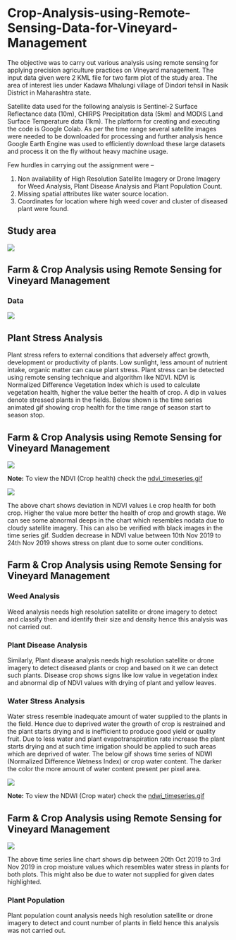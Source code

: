 # Crop-Analysis-using-Remote-Sensing-Data-for-Vineyard-Management

The objective was to carry out various analysis using remote sensing for applying precision agriculture practices on Vineyard management. The input data given were 2 KML file for two farm plot of the study area. The area of interest lies under Kadawa Mhalungi village of Dindori tehsil in Nasik District in Maharashtra state.

Satellite data used for the following analysis is Sentinel-2 Surface Reflectance data (10m), CHIRPS Precipitation data (5km) and MODIS Land Surface Temperature data (1km). The platform for creating and executing the code is Google Colab. As per the time range several satellite images were needed to be downloaded for processing and further analysis hence Google Earth Engine was used to efficiently download these large datasets and process it on the fly without heavy machine usage.

Few hurdles in carrying out the assignment were –
1. Non availability of High Resolution Satellite Imagery or Drone Imagery for Weed Analysis, Plant Disease
Analysis and Plant Population Count.
2. Missing spatial attributes like water source location.
3. Coordinates for location where high weed cover and cluster of diseased plant were found.

## Study area
<img src="content/StudyArea.png"></img><br>

## Farm & Crop Analysis using Remote Sensing for Vineyard Management
### Data
<img src="content/Data.png"></img>

## Plant Stress Analysis
Plant stress refers to external conditions that adversely affect growth, development or productivity of plants. Low sunlight, less amount of nutrient
intake, organic matter can cause plant stress. Plant stress can be detected using remote sensing technique and algorithm like NDVI. NDVI is Normalized
Difference Vegetation Index which is used to calculate vegetation health, higher the value better the health of crop. A dip in values denote stressed
plants in the fields. Below shown is the time series animated gif showing crop health for the time range of season start to season stop.

## Farm & Crop Analysis using Remote Sensing for Vineyard Management
<img src="content/FarmAndCropAnalysisNDVI.png"></img> <br>

<b> Note:</b> To view the NDVI (Crop health) check the [ndvi_timeseries.gif](https://github.com/Dimplejain23/Crop-Analysis-using-Remote-Sensing-Data/blob/main/content/ndvi_timeseries.gif) 

<img src="ndvi_chart.png"></img> <br>

The above chart shows deviation in NDVI values i.e crop health for both crop. Higher the value more better the health of crop and growth stage. We can see
some abnormal deeps in the chart which resembles nodata due to cloudy satellite imagery. This can also be verified with black images in the time series
gif. Sudden decrease in NDVI value between 10th Nov 2019 to 24th Nov 2019 shows stress on plant due to some outer conditions.

## Farm & Crop Analysis using Remote Sensing for Vineyard Management
### Weed Analysis
Weed analysis needs high resolution satellite or drone imagery to detect and classify then and identify their size and density hence this analysis was not
carried out.

### Plant Disease Analysis
Similarly, Plant disease analysis needs high resolution satellite or drone imagery to detect diseased plants or crop and based on it we can detect such
plants. Disease crop shows signs like low value in vegetation index and abnormal dip of NDVI values with drying of plant and yellow leaves.

### Water Stress Analysis
Water stress resemble inadequate amount of water supplied to the plants in the field. Hence due to deprived water the growth of crop is restrained and the
plant starts drying and is inefficient to produce good yield or quality fruit. Due to less water and plant evapotranspiration rate increase the plant
starts drying and at such time irrigation should be applied to such areas which are deprived of water. The below gif shows time series of NDWI (Normalized
Difference Wetness Index) or crop water content. The darker the color the more amount of water content present per pixel area.

<img src="content/FarmAndCropAnalysisNDWI.png"></img> <br>

<b> Note:</b> To view the NDWI (Crop water) check the [ndwi_timeseries.gif](https://github.com/Dimplejain23/Crop-Analysis-using-Remote-Sensing-Data/blob/main/content/ndwi_timeseries.gif) <br>

## Farm & Crop Analysis using Remote Sensing for Vineyard Management
<img src="ndwi_chart.png"></img> <br>

The above time series line chart shows dip between 20th Oct 2019 to 3rd Nov 2019 in crop moisture values which resembles water stress in plants for both
plots. This might also be due to water not supplied for given dates highlighted.

### Plant Population

Plant population count analysis needs high resolution satellite or drone imagery to detect and count number of plants in field hence this analysis was not
carried out.











